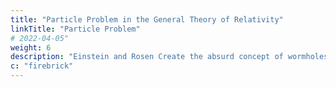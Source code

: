 ```yaml
---
title: "Particle Problem in the General Theory of Relativity"
linkTitle: "Particle Problem"
# 2022-04-05"
weight: 6
description: "Einstein and Rosen Create the absurd concept of wormholes"
c: "firebrick"
---
```



